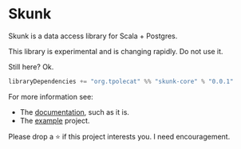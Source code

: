 # Skunk

Skunk is a data access library for Scala + Postgres.

This library is experimental and is changing rapidly. Do not use it.

Still here? Ok.

```scala
libraryDependencies += "org.tpolecat" %% "skunk-core" % "0.0.1"
```

For more information see:

- The [documentation](), such as it is.
- The [example](modules/example) project.

Please drop a :star: if this project interests you. I need encouragement.